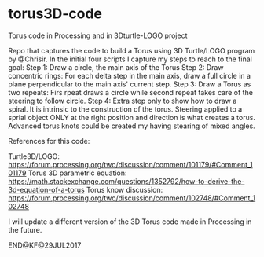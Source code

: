 # torus3D-code
Torus code in Processing and in 3Dturtle-LOGO project

Repo that captures the code to build a Torus using 3D Turtle/LOGO program by @Chrisir. In the initial four scripts I capture my steps to reach to the final goal:
Step 1: Draw a circle, the main axis of the Torus
Step 2: Draw concentric rings: For each delta step in the main axis, draw a full circle in a plane perpendicular to the main axis' current step.
Step 3: Draw a Torus as two repeats: Firs rpeat draws a circle while second repeat takes care of the steering to follow circle. 
Step 4: Extra step only to show how to draw a spiral. It is intrinsic to the construction of the torus. Steering applied to a sprial object ONLY at the right position and direction is what creates a torus. Advanced torus knots could be created my having stearing of mixed angles.

References for this code:

Turtle3D/LOGO: https://forum.processing.org/two/discussion/comment/101179/#Comment_101179
Torus 3D parametric equation: https://math.stackexchange.com/questions/1352792/how-to-derive-the-3d-equation-of-a-torus
Torus know discussion: https://forum.processing.org/two/discussion/comment/102748/#Comment_102748

I will update a different version of the 3D Torus code made in Processing in the future.

END@KF@29JUL2017
